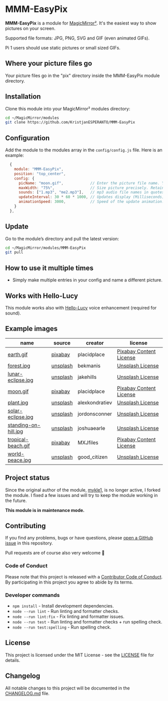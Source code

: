# MMM-EasyPix

**MMM-EasyPix** is a module for [MagicMirror²](https://github.com/MagicMirrorOrg/MagicMirror). It's the easiest way to show pictures on your screen.

Supported file formats: JPG, PNG, SVG and GIF (even animated GIFs).

Pi 1 users should use static pictures or small sized GIFs.

## Where your picture files go

Your picture files go in the "pix" directory inside the MMM-EasyPix module directory.

## Installation

Clone this module into your MagicMirror² modules directory:

```bash
cd ~/MagicMirror/modules
git clone https://github.com/KristjanESPERANTO/MMM-EasyPix
```

## Configuration

Add the module to the modules array in the `config/config.js` file. Here is an example:

```js
  {
    module: "MMM-EasyPix",
    position: "top_center",
    config: {
      picName: "moon.gif",            // Enter the picture file name. You can even use a direct internet URL to an image.
      maxWidth: "75%",                // Size picture precisely. Retains aspect ratio.
      sounds: ["1.mp3", "me2.mp3"],   // mp3 audio file names in quotes separated by commas for Hello-Lucy
      updateInterval: 30 * 60 * 1000, // Updates display (Milliseconds) - Default: 30 * 60 * 1000 = 30 minutes
      animationSpeed: 3000,           // Speed of the update animation. (Milliseconds)
    }
  },
```

## Update

Go to the module’s directory and pull the latest version:

```bash
cd ~/MagicMirror/modules/MMM-EasyPix
git pull
```

## How to use it multiple times

- Simply make multiple entries in your config and name a different picture.

## Works with Hello-Lucy

This module works also with [Hello-Lucy](https://github.com/mykle1/Hello-Lucy) voice enhancement (required for sound).

## Example images

| name                                             | source                                                                                                     | creator        | license                                                                 |
| ------------------------------------------------ | ---------------------------------------------------------------------------------------------------------- | -------------- | ----------------------------------------------------------------------- |
| [earth.gif](pix/earth.gif)                       | [pixabay](https://pixabay.com/gifs/earth-world-planet-space-rotation-4590/)                                | placidplace    | [Pixabay Content License](https://pixabay.com/service/license-summary/) |
| [forest.jpg](pix/forest.jpg)                     | [unsplash](https://unsplash.com/photos/silhouette-of-forest-during-nighttime-g9qwoPiS0nY)                  | bekmanis       | [Unsplash License](https://unsplash.com/license)                        |
| [lunar-eclipse.jpg](pix/lunar-eclipse.jpg)       | [unsplash](https://unsplash.com/photos/timelapse-photo-of-total-lunar-eclipse-0hgiQQEi4ic)                 | jakehills      | [Unsplash License](https://unsplash.com/license)                        |
| [moon.gif](pix/moon.gif)                         | [pixabay](https://pixabay.com/gifs/moon-space-rotation-star-earth-4589/)                                   | placidplace    | [Pixabay Content License](https://pixabay.com/service/license-summary/) |
| [plant.jpg](pix/plant.jpg)                       | [unsplash](https://unsplash.com/photos/green-plant-in-clear-glass-vase-Faf6gzEI3Do)                        | alexkondratiev | [Unsplash License](https://unsplash.com/license)                        |
| [solar-eclipse.jpg](pix/solar-eclipse.jpg)       | [unsplash](https://unsplash.com/photos/solar-eclipse-VIcTzkzNZR8)                                          | jordonsconner  | [Unsplash License](https://unsplash.com/license)                        |
| [standing-on-hill.jpg](pix/standing-on-hill.jpg) | [unsplash](https://unsplash.com/photos/silhouette-of-man-standing-on-hill-during-starry-night-C6duwascOEA) | joshuaearle    | [Unsplash License](https://unsplash.com/license)                        |
| [tropical-beach.gif](pix/tropical-beach.gif)     | [pixabay](https://pixabay.com/gifs/tropical-beach-nature-cinemagraph-10201/)                               | MXJfiles       | [Pixabay Content License](https://pixabay.com/service/license-summary/) |
| [world-peace.jpg](pix/world-peace.jpg)           | [unsplash](https://unsplash.com/photos/world-peace-text-printed-on-wall-L4jb3ubqsmM)                       | good_citizen   | [Unsplash License](https://unsplash.com/license)                        |

## Project status

Since the original author of the module, [mykle1](https://github.com/mykle1), is no longer active, I forked the module. I fixed a few issues and will try to keep the module working in the future.

**This module is in maintenance mode.**

## Contributing

If you find any problems, bugs or have questions, please [open a GitHub issue](https://github.com/KristjanESPERANTO/MMM-EasyPix/issues) in this repository.

Pull requests are of course also very welcome 🙂

### Code of Conduct

Please note that this project is released with a [Contributor Code of Conduct](CODE_OF_CONDUCT.md). By participating in this project you agree to abide by its terms.

### Developer commands

- `npm install` - Install development dependencies.
- `node --run lint` - Run linting and formatter checks.
- `node --run lint:fix` - Fix linting and formatter issues.
- `node --run test` - Run linting and formatter checks + run spelling check.
- `node --run test:spelling` - Run spelling check.

## License

This project is licensed under the MIT License - see the [LICENSE](LICENSE.md) file for details.

## Changelog

All notable changes to this project will be documented in the [CHANGELOG.md](./CHANGELOG.md) file.

